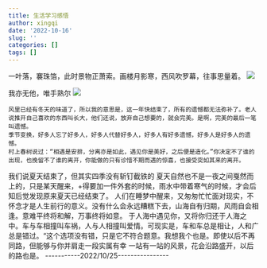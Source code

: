 ```yaml
---
title: 生活学习感悟
author: xingqi
date: '2022-10-16'
slug: ''
categories: []
tags: []
---
```

一叶落，褰珠箔，此时景物正萧索。画楼月影寒，西风吹罗幕，往事思量着。
<img src="https://gimg2.baidu.com/image_search/src=http%3A%2F%2Finews.gtimg.com%2Fnewsapp_bt%2F0%2F15299861791%2F1000&refer=http%3A%2F%2Finews.gtimg.com&app=2002&size=f9999,10000&q=a80&n=0&g=0n&fmt=auto?sec=1668518163&t=e75d0bc4efb51ce6d051dfd82511cdea">


我亦无他，唯手熟尔
![](https://img2.baidu.com/it/u=1879244385,2638356795&fm=253&fmt=auto&app=138&f=JPEG?w=500&h=368)


    风里已经有冬天的味道了，所以我的意思是，这一年快结束了，所有的遗憾都无法弥补了。老人说推开自己喜欢的东西叫长大，他们还说，放弃自己想要的，就会完美。是啊，完美的最后一笔叫遗憾。
    季节变换，好多人忘了好多人，好多人代替好多人，好多人有好多遗憾，好多人是好多人的遗憾。
    村上春树说过：“相遇是安排，分离亦是如此，遇见你是美好，之后便是造化。”你决定不了谁的出现，也挽留不了谁的离开，你能做的只有诊惜不期而遇的惊喜，也接受突如其来的离开。
我们说夏天结束了，但其实四季没有斩钉截铁的
夏天自然也不是一夜之间戛然而上的，只是某天醒来，+得要加一件外套的时候，雨水中带着寒气的时候，才会后知后觉发现原来夏天已经结束了。
    人们在睡梦中醒来，又匆匆忙忙面对现实，不怀念才是人生前行的意义。没有什么会永远糟糕下去，山海自有归期，风雨自会相逢。意难平终将和解，万事终将如意。
于人海中遇见你，又将你归还于人海之中。车与车相撞叫车祸，人与人相撞叫爱情。可现实是，车和车总是相让，人和广总是错过。“这个选项没有错，只是它不符合题意。我想我个也是。即使以后不再同路，但能够与你并肩走一段实属有幸
一站有一站的风景，花会沿路盛开，以后的路也是。
                                                                                -----------2022/10/25----------------